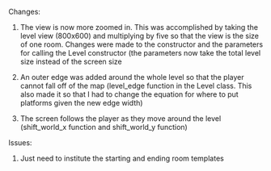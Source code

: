 Changes:

1) The view is now more zoomed in.  This was accomplished by taking the level view (800x600) and multiplying by five so that the view is the size of one room.  Changes were made to the constructor and the parameters for calling the Level constructor (the parameters now take the total level size instead of the screen size  

2) An outer edge was added around the whole level so that the player cannot fall off of the map (level_edge function in the Level class.  This also made it so that I had to change the equation for where to put platforms given the new edge width)

3) The screen follows the player as they move around the level (shift_world_x function and shift_world_y function)

Issues:

1) Just need to institute the starting and ending room templates
